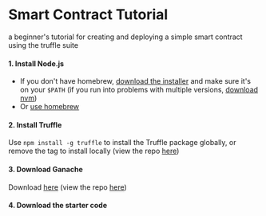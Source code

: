 Smart Contract Tutorial
=======================
a beginner's tutorial for creating and deploying a simple smart contract using the truffle suite



#### 1. Install Node.js
- If you don't have homebrew, [download the installer](https://nodejs.org/en/download/) and make sure it's on your `$PATH`
(if you run into problems with multiple versions, [download nvm](https://github.com/nvm-sh/nvm#installation-and-update))
- Or [use homebrew](https://changelog.com/posts/install-node-js-with-homebrew-on-os-x)


#### 2. Install Truffle
Use `npm install -g truffle` to install the Truffle package globally, or remove the tag to install locally
(view the repo [here](https://github.com/trufflesuite/truffle))


#### 3. Download Ganache
Download [here](https://www.trufflesuite.com/ganache)
(view the repo [here](https://github.com/trufflesuite/ganache))


#### 4. Download the starter code
